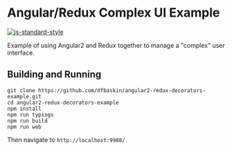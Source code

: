 
# Angular/Redux Complex UI Example
[![js-standard-style](https://cdn.rawgit.com/feross/standard/master/badge.svg)](https://github.com/feross/standard)

Example of using Angular2 and Redux together to manage a "complex" user interface.

## Building and Running

```
git clone https://github.com/dfbaskin/angular2-redux-decorators-example.git
cd angular2-redux-decorators-example
npm install
npm run typings
npm run build
npm run web
```

Then navigate to `http://localhost:9988/`

